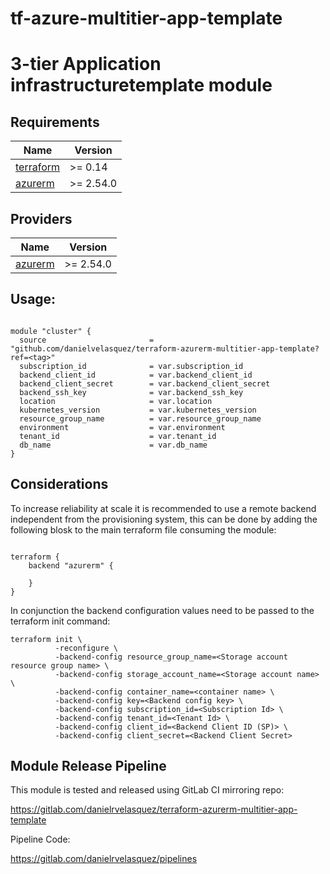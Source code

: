 # tf-azure-multitier-app-template
# 3-tier Application infrastructuretemplate module

## Requirements

| Name | Version |
|------|---------|
| <a name="requirement_terraform"></a> [terraform](#requirement\_terraform) | >= 0.14 |
| <a name="requirement_azurerm"></a> [azurerm](#requirement\_azurerm) | >= 2.54.0 |

## Providers

| Name | Version |
|------|---------|
| <a name="provider_azurerm"></a> [azurerm](#provider\_azurerm) | >= 2.54.0 |

## Usage:
~~~

module "cluster" {
  source                       = "github.com/danielvelasquez/terraform-azurerm-multitier-app-template?ref=<tag>"
  subscription_id              = var.subscription_id
  backend_client_id            = var.backend_client_id
  backend_client_secret        = var.backend_client_secret
  backend_ssh_key              = var.backend_ssh_key
  location                     = var.location
  kubernetes_version           = var.kubernetes_version
  resource_group_name          = var.resource_group_name
  environment                  = var.environment
  tenant_id                    = var.tenant_id 
  db_name                      = var.db_name
}

~~~


## Considerations

To increase reliability at scale it is recommended to use a remote backend independent from the provisioning system, this can be done by adding the following blosk to the main terraform file consuming the module:

~~~

terraform {
    backend "azurerm" {

    }
}

~~~

In conjunction the backend configuration values need to be passed to the terraform init command:

~~~
terraform init \
          -reconfigure \
          -backend-config resource_group_name=<Storage account resource group name> \ 
          -backend-config storage_account_name=<Storage account name> \
          -backend-config container_name=<container name> \
          -backend-config key=<Backend config key> \
          -backend-config subscription_id=<Subscription Id> \
          -backend-config tenant_id=<Tenant Id> \
          -backend-config client_id=<Backend Client ID (SP)> \
          -backend-config client_secret=<Backend Client Secret>
~~~

## Module Release Pipeline

This module is tested and released using GitLab CI mirroring repo: 

https://gitlab.com/danielrvelasquez/terraform-azurerm-multitier-app-template

Pipeline Code:

https://gitlab.com/danielrvelasquez/pipelines